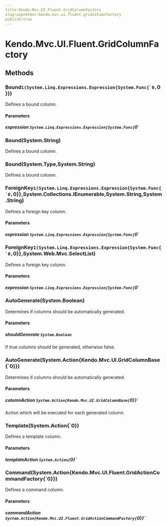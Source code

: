 ```yaml
---
title:Kendo.Mvc.UI.Fluent.GridColumnFactory
slug:aspnetmvc-kendo.mvc.ui.fluent.gridcolumnfactory
publish:true
---
```


# Kendo.Mvc.UI.Fluent.GridColumnFactory

## Methods

### Bound``1(System.Linq.Expressions.Expression{System.Func{`0,``0}})
Defines a bound column.

#### Parameters

##### expression `System.Linq.Expressions.Expression{System.Func{`0`

            

### Bound(System.String)
Defines a bound column.

### Bound(System.Type,System.String)
Defines a bound column.

### ForeignKey``1(System.Linq.Expressions.Expression{System.Func{`0,``0}},System.Collections.IEnumerable,System.String,System.String)
Defines a foreign key column.

#### Parameters

##### expression `System.Linq.Expressions.Expression{System.Func{`0`

            

### ForeignKey``1(System.Linq.Expressions.Expression{System.Func{`0,``0}},System.Web.Mvc.SelectList)
Defines a foreign key column.

#### Parameters

##### expression `System.Linq.Expressions.Expression{System.Func{`0`

            

### AutoGenerate(System.Boolean)
Determines if columns should be automatically generated.

#### Parameters

##### shouldGenerate `System.Boolean`
If true columns should be generated, otherwise false.

### AutoGenerate(System.Action{Kendo.Mvc.UI.GridColumnBase{`0}})
Determines if columns should be automatically generated.

#### Parameters

##### columnAction `System.Action{Kendo.Mvc.UI.GridColumnBase{`0}}`
Action which will be executed for each generated column.

### Template(System.Action{`0})
Defines a template column.

#### Parameters

##### templateAction `System.Action{`0}`

            

### Command(System.Action{Kendo.Mvc.UI.Fluent.GridActionCommandFactory{`0}})
Defines a command column.

#### Parameters

##### commandAction `System.Action{Kendo.Mvc.UI.Fluent.GridActionCommandFactory{`0}}`

            